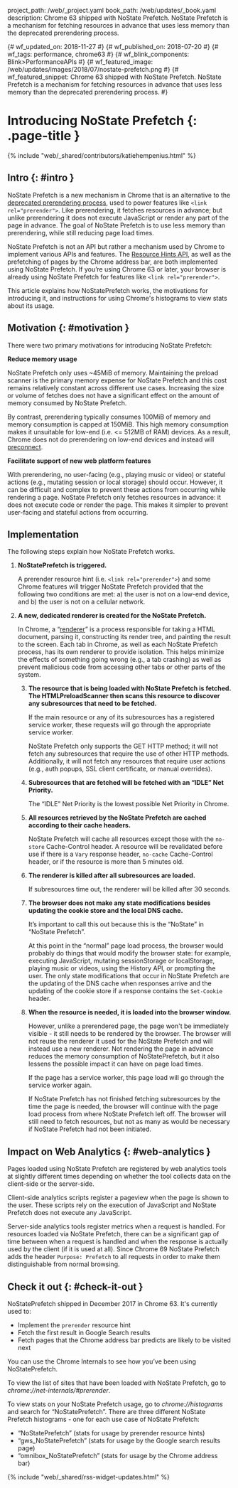 project_path: /web/_project.yaml book_path: /web/updates/_book.yaml description: Chrome 63 shipped with NoState Prefetch. NoState Prefetch is a mechanism for fetching resources in advance that uses less memory than the deprecated prerendering process.

{# wf_updated_on: 2018-11-27 #} {# wf_published_on: 2018-07-20 #} {# wf_tags: performance, chrome63 #} {# wf_blink_components: Blink>PerformanceAPIs #} {# wf_featured_image: /web/updates/images/2018/07/nostate-prefetch.png #} {# wf_featured_snippet: Chrome 63 shipped with NoState Prefetch. NoState Prefetch is a mechanism for fetching resources in advance that uses less memory than the deprecated prerendering process. #}

# Introducing NoState Prefetch {: .page-title }

{% include "web/_shared/contributors/katiehempenius.html" %}

## Intro {: #intro }

NoState Prefetch is a new mechanism in Chrome that is an alternative to the [deprecated prerendering process](https://groups.google.com/a/chromium.org/forum/m/#!msg/Blink-dev/0nSxuuv9bBw/l0pN2tUjCQAJ), used to power features like `<link rel="prerender">`. Like prerendering, it fetches resources in advance; but unlike prerendering it does not execute JavaScript or render any part of the page in advance. The goal of NoState Prefetch is to use less memory than prerendering, while still reducing page load times.

NoState Prefetch is not an API but rather a mechanism used by Chrome to implement various APIs and features. The [Resource Hints API](https://www.w3.org/TR/resource-hints/), as well as the prefetching of pages by the Chrome address bar, are both implemented using NoState Prefetch. If you’re using Chrome 63 or later, your browser is already using NoState Prefetch for features like `<link rel="prerender">`.

This article explains how NoStatePrefetch works, the motivations for introducing it, and instructions for using Chrome's histograms to view stats about its usage.

## Motivation {: #motivation }

There were two primary motivations for introducing NoState Prefetch:

**Reduce memory usage**

NoState Prefetch only uses ~45MiB of memory. Maintaining the preload scanner is the primary memory expense for NoState Prefetch and this cost remains relatively constant across different use cases. Increasing the size or volume of fetches does not have a significant effect on the amount of memory consumed by NoState Prefetch.

By contrast, prerendering typically consumes 100MiB of memory and memory consumption is capped at 150MiB. This high memory consumption makes it unsuitable for low-end (i.e. <= 512MB of RAM) devices. As a result, Chrome does not do prerendering on low-end devices and instead will [preconnect](https://www.w3.org/TR/resource-hints/#dfn-preconnect).

**Facilitate support of new web platform features**

With prerendering, no user-facing (e.g., playing music or video) or stateful actions (e.g., mutating session or local storage) should occur. However, it can be difficult and complex to prevent these actions from occurring while rendering a page. NoState Prefetch only fetches resources in advance: it does not execute code or render the page. This makes it simpler to prevent user-facing and stateful actions from occurring.

## Implementation

The following steps explain how NoState Prefetch works.

1. **NoStatePrefetch is triggered.**
    
    A prerender resource hint (i.e. `<link rel="prerender">`) and some Chrome features will trigger NoState Prefetch provided that the following two conditions are met: a) the user is not on a low-end device, and b) the user is not on a cellular network.

2. **A new, dedicated renderer is created for the NoState Prefetch.**
    
    In Chrome, a “[renderer](https://www.chromium.org/developers/design-documents/multi-process-architecture)” is a process responsible for taking a HTML document, parsing it, constructing its render tree, and painting the result to the screen. Each tab in Chrome, as well as each NoState Prefetch process, has its own renderer to provide isolation. This helps minimize the effects of something going wrong (e.g., a tab crashing) as well as prevent malicious code from accessing other tabs or other parts of the system.
    
    3. **The resource that is being loaded with NoState Prefetch is fetched. The HTMLPreloadScanner then scans this resource to discover any subresources that need to be fetched.**
        
        If the main resource or any of its subresources has a registered service worker, these requests will go through the appropriate service worker.
        
        NoState Prefetch only supports the GET HTTP method; it will not fetch any subresources that require the use of other HTTP methods. Additionally, it will not fetch any resources that require user actions (e.g., auth popups, SSL client certificate, or manual overrides).
    
    4. **Subresources that are fetched will be fetched with an “IDLE” Net Priority.**
        
        The “IDLE” Net Priority is the lowest possible Net Priority in Chrome.
    
    5. **All resources retrieved by the NoState Prefetch are cached according to their cache headers.**
        
        NoState Prefetch will cache all resources except those with the `no-store` Cache-Control header. A resource will be revalidated before use if there is a `Vary` response header, `no-cache` Cache-Control header, or if the resource is more than 5 minutes old.
    
    6. **The renderer is killed after all subresources are loaded.**
        
        If subresources time out, the renderer will be killed after 30 seconds.
    
    7. **The browser does not make any state modifications besides updating the cookie store and the local DNS cache.**
        
        It’s important to call this out because this is the “NoState” in “NoState Prefetch”.
        
        At this point in the “normal” page load process, the browser would probably do things that would modify the browser state: for example, executing JavaScript, mutating sessionStorage or localStorage, playing music or videos, using the History API, or prompting the user. The only state modifications that occur in NoState Prefetch are the updating of the DNS cache when responses arrive and the updating of the cookie store if a response contains the `Set-Cookie` header.
    
    8. **When the resource is needed, it is loaded into the browser window.**
        
        However, unlike a prerendered page, the page won't be immediately visible - it still needs to be rendered by the browser. The browser will not reuse the renderer it used for the NoState Prefetch and will instead use a new renderer. Not rendering the page in advance reduces the memory consumption of NoStatePrefetch, but it also lessens the possible impact it can have on page load times.
        
        If the page has a service worker, this page load will go through the service worker again.
        
        If NoState Prefetch has not finished fetching subresources by the time the page is needed, the browser will continue with the page load process from where NoState Prefetch left off. The browser will still need to fetch resources, but not as many as would be necessary if NoState Prefetch had not been initiated.

## Impact on Web Analytics {: #web-analytics }

Pages loaded using NoState Prefetch are registered by web analytics tools at slightly different times depending on whether the tool collects data on the client-side or the server-side.

Client-side analytics scripts register a pageview when the page is shown to the user. These scripts rely on the execution of JavaScript and NoState Prefetch does not execute any JavaScript.

Server-side analytics tools register metrics when a request is handled. For resources loaded via NoState Prefetch, there can be a significant gap of time between when a request is handled and when the response is actually used by the client (if it is used at all). Since Chrome 69 NoState Prefetch adds the header `Purpose: Prefetch` to all requests in order to make them distinguishable from normal browsing.

## Check it out {: #check-it-out }

NoStatePrefetch shipped in December 2017 in Chrome 63. It's currently used to:

* Implement the `prerender` resource hint
* Fetch the first result in Google Search results
* Fetch pages that the Chrome address bar predicts are likely to be visited next

You can use the Chrome Internals to see how you’ve been using NoStatePrefetch.

To view the list of sites that have been loaded with NoState Prefetch, go to *chrome://net-internals/#prerender*.

To view stats on your NoState Prefetch usage, go to *chrome://histograms* and search for “NoStatePrefetch”. There are three different NoState Prefetch histograms - one for each use case of NoState Prefetch:

* “NoStatePrefetch” (stats for usage by prerender resource hints)
* “gws_NoStatePrefetch” (stats for usage by the Google search results page)
* “omnibox_NoStatePrefetch” (stats for usage by the Chrome address bar)

{% include "web/_shared/rss-widget-updates.html" %}